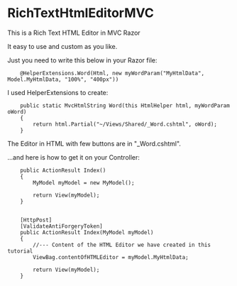 # RichTextHtmlEditorMVC
This is a Rich Text HTML Editor in MVC Razor

It easy to use and custom as you like. 

Just you need to write this below in your Razor file:
 
        @HelperExtensions.Word(Html, new myWordParam("MyHtmlData", Model.MyHtmlData, "100%", "400px"))
 
I used HelperExtensions to create:
 
        public static MvcHtmlString Word(this HtmlHelper html, myWordParam oWord)
        {
            return html.Partial("~/Views/Shared/_Word.cshtml", oWord);
        }
        
The Editor in HTML with few buttons are in "_Word.cshtml".

...and here is how to get it on your Controller:

        public ActionResult Index()
        {
            MyModel myModel = new MyModel();

            return View(myModel);
        }


        [HttpPost]
        [ValidateAntiForgeryToken]
        public ActionResult Index(MyModel myModel)
        {
            //--- Content of the HTML Editor we have created in this tutorial
            ViewBag.contentOfHTMLEditor = myModel.MyHtmlData;

            return View(myModel);
        }        
